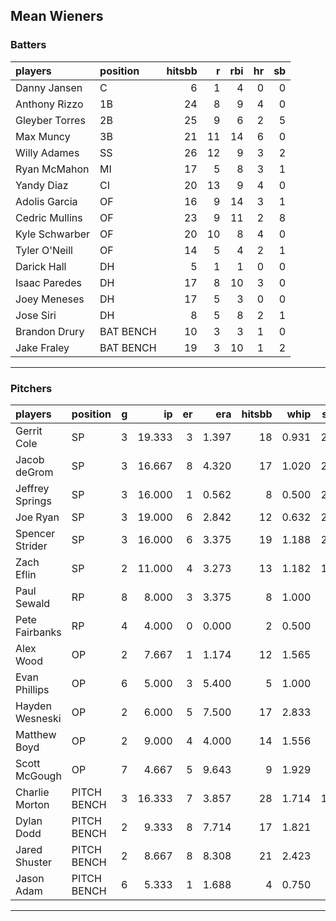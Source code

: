 ## Mean Wieners

### Batters

 
|players        |position  | hitsbb|  r| rbi| hr| sb| 
|:--------------|:---------|------:|--:|---:|--:|--:| 
|Danny Jansen   |C         |      6|  1|   4|  0|  0| 
|Anthony Rizzo  |1B        |     24|  8|   9|  4|  0| 
|Gleyber Torres |2B        |     25|  9|   6|  2|  5| 
|Max Muncy      |3B        |     21| 11|  14|  6|  0| 
|Willy Adames   |SS        |     26| 12|   9|  3|  2| 
|Ryan McMahon   |MI        |     17|  5|   8|  3|  1| 
|Yandy Diaz     |CI        |     20| 13|   9|  4|  0| 
|Adolis Garcia  |OF        |     16|  9|  14|  3|  1| 
|Cedric Mullins |OF        |     23|  9|  11|  2|  8| 
|Kyle Schwarber |OF        |     20| 10|   8|  4|  0| 
|Tyler O'Neill  |OF        |     14|  5|   4|  2|  1| 
|Darick Hall    |DH        |      5|  1|   1|  0|  0| 
|Isaac Paredes  |DH        |     17|  8|  10|  3|  0| 
|Joey Meneses   |DH        |     17|  5|   3|  0|  0| 
|Jose Siri      |DH        |      8|  5|   8|  2|  1| 
|Brandon Drury  |BAT BENCH |     10|  3|   3|  1|  0| 
|Jake Fraley    |BAT BENCH |     19|  3|  10|  1|  2| 

* * *

### Pitchers

 
|players         |position    |  g|     ip| er|   era| hitsbb|  whip| so|  w| sv| 
|:---------------|:-----------|--:|------:|--:|-----:|------:|-----:|--:|--:|--:| 
|Gerrit Cole     |SP          |  3| 19.333|  3| 1.397|     18| 0.931| 22|  3|  0| 
|Jacob deGrom    |SP          |  3| 16.667|  8| 4.320|     17| 1.020| 27|  1|  0| 
|Jeffrey Springs |SP          |  3| 16.000|  1| 0.562|      8| 0.500| 24|  2|  0| 
|Joe Ryan        |SP          |  3| 19.000|  6| 2.842|     12| 0.632| 26|  3|  0| 
|Spencer Strider |SP          |  3| 16.000|  6| 3.375|     19| 1.188| 27|  1|  0| 
|Zach Eflin      |SP          |  2| 11.000|  4| 3.273|     13| 1.182| 12|  2|  0| 
|Paul Sewald     |RP          |  8|  8.000|  3| 3.375|      8| 1.000|  8|  1|  3| 
|Pete Fairbanks  |RP          |  4|  4.000|  0| 0.000|      2| 0.500|  1|  0|  2| 
|Alex Wood       |OP          |  2|  7.667|  1| 1.174|     12| 1.565|  8|  0|  0| 
|Evan Phillips   |OP          |  6|  5.000|  3| 5.400|      5| 1.000|  7|  0|  2| 
|Hayden Wesneski |OP          |  2|  6.000|  5| 7.500|     17| 2.833|  4|  0|  0| 
|Matthew Boyd    |OP          |  2|  9.000|  4| 4.000|     14| 1.556|  7|  0|  0| 
|Scott McGough   |OP          |  7|  4.667|  5| 9.643|      9| 1.929|  5|  0|  1| 
|Charlie Morton  |PITCH BENCH |  3| 16.333|  7| 3.857|     28| 1.714| 12|  2|  0| 
|Dylan Dodd      |PITCH BENCH |  2|  9.333|  8| 7.714|     17| 1.821|  6|  1|  0| 
|Jared Shuster   |PITCH BENCH |  2|  8.667|  8| 8.308|     21| 2.423|  5|  0|  0| 
|Jason Adam      |PITCH BENCH |  6|  5.333|  1| 1.688|      4| 0.750|  5|  0|  0| 


* * *


